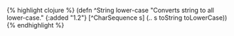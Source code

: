 {% highlight clojure %}
(defn ^String lower-case
  "Converts string to all lower-case."
  {:added "1.2"}
  [^CharSequence s]
  (.. s toString toLowerCase))
{% endhighlight %}
